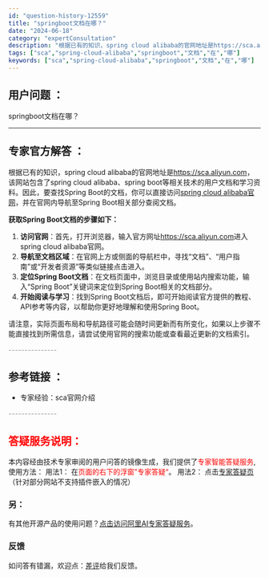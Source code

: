 ```yaml
---
id: "question-history-12559"
title: "springboot文档在哪？"
date: "2024-06-18"
category: "expertConsultation"
description: "根据已有的知识，spring cloud alibaba的官网地址是https://sca.aliyun.com，该网站包含了spring cloud alibaba、spring boot等相关技术的用户文档和学习资料。因此，要查找Spring Boot的文档，你可以直接访问[spring clo"
tags: ["sca","spring-cloud-alibaba","springboot","文档","在","哪"]
keywords: ["sca","spring-cloud-alibaba","springboot","文档","在","哪"]
---
```


## 用户问题 ： 
 springboot文档在哪？  

---------------
## 专家官方解答 ：

根据已有的知识，spring cloud alibaba的官网地址是<https://sca.aliyun.com>，该网站包含了spring cloud alibaba、spring boot等相关技术的用户文档和学习资料。因此，要查找Spring Boot的文档，你可以直接访问[spring cloud alibaba官网](https://sca.aliyun.com)，并在官网内导航至Spring Boot相关部分查阅文档。

**获取Spring Boot文档的步骤如下：**

1. **访问官网**：首先，打开浏览器，输入官方网址<https://sca.aliyun.com>进入spring cloud alibaba官网。
2. **导航至文档区域**：在官网上方或侧面的导航栏中，寻找“文档”、“用户指南”或“开发者资源”等类似链接点击进入。
3. **定位Spring Boot文档**：在文档页面中，浏览目录或使用站内搜索功能，输入“Spring Boot”关键词来定位到Spring Boot相关的文档部分。
4. **开始阅读与学习**：找到Spring Boot文档后，即可开始阅读官方提供的教程、API参考等内容，以帮助你更好地理解和使用Spring Boot。

请注意，实际页面布局和导航路径可能会随时间更新而有所变化，如果以上步骤不能直接找到所需信息，请尝试使用官网的搜索功能或查看最近更新的文档索引。


<font color="#949494">---------------</font> 


## 参考链接 ：

* 专家经验：sca官网介绍 


 <font color="#949494">---------------</font> 
 


## <font color="#FF0000">答疑服务说明：</font> 

本内容经由技术专家审阅的用户问答的镜像生成，我们提供了<font color="#FF0000">专家智能答疑服务</font>,使用方法：
用法1： 在<font color="#FF0000">页面的右下的浮窗”专家答疑“</font>。
用法2： 点击[专家答疑页](https://answer.opensource.alibaba.com/docs/intro)（针对部分网站不支持插件嵌入的情况）
### 另：


有其他开源产品的使用问题？[点击访问阿里AI专家答疑服务](https://answer.opensource.alibaba.com/docs/intro)。
### 反馈
如问答有错漏，欢迎点：[差评](https://ai.nacos.io/user/feedbackByEnhancerGradePOJOID?enhancerGradePOJOId=15607)给我们反馈。
